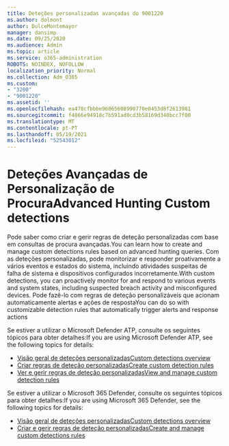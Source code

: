 ```yaml
---
title: Deteções personalizadas avançadas do 9001220
ms.author: dolmont
author: DulceMontemayor
manager: dansimp
ms.date: 09/25/2020
ms.audience: Admin
ms.topic: article
ms.service: o365-administration
ROBOTS: NOINDEX, NOFOLLOW
localization_priority: Normal
ms.collection: Adm_O365
ms.custom:
- "3200"
- "9001220"
ms.assetid: ''
ms.openlocfilehash: ea478cfbbbe96065608990770e0453d8f2613981
ms.sourcegitcommit: f4866e94918c7b591ad0cd3b58169d340bcc7f00
ms.translationtype: MT
ms.contentlocale: pt-PT
ms.lasthandoff: 05/19/2021
ms.locfileid: "52543012"
---
```

# <a name="advanced-hunting-custom-detections"></a><span data-ttu-id="5abcb-102">Deteções Avançadas de Personalização de Procura</span><span class="sxs-lookup"><span data-stu-id="5abcb-102">Advanced Hunting Custom detections</span></span>

<span data-ttu-id="5abcb-103">Pode saber como criar e gerir regras de deteção personalizadas com base em consultas de procura avançadas.</span><span class="sxs-lookup"><span data-stu-id="5abcb-103">You can learn how to create and manage custom detections rules based on advanced hunting queries.</span></span> <span data-ttu-id="5abcb-104">Com as deteções personalizadas, pode monitorizar e responder proativamente a vários eventos e estados do sistema, incluindo atividades suspeitas de falha de sistema e dispositivos configurados incorretamente.</span><span class="sxs-lookup"><span data-stu-id="5abcb-104">With custom detections, you can proactively monitor for and respond to various events and system states, including suspected breach activity and misconfigured devices.</span></span> <span data-ttu-id="5abcb-105">Pode fazê-lo com regras de deteção personalizáveis que acionam automaticamente alertas e ações de resposta</span><span class="sxs-lookup"><span data-stu-id="5abcb-105">You can do so with customizable detection rules that automatically trigger alerts and response actions</span></span>
  
<span data-ttu-id="5abcb-106">Se estiver a utilizar o Microsoft Defender ATP, consulte os seguintes tópicos para obter detalhes:</span><span class="sxs-lookup"><span data-stu-id="5abcb-106">If you are using Microsoft Defender ATP, see the following topics for details:</span></span> 
- [<span data-ttu-id="5abcb-107">Visão geral de deteções personalizadas</span><span class="sxs-lookup"><span data-stu-id="5abcb-107">Custom detections overview</span></span>](/windows/security/threat-protection/microsoft-defender-atp/overview-custom-detections)
- [<span data-ttu-id="5abcb-108">Criar regras de deteção personalizadas</span><span class="sxs-lookup"><span data-stu-id="5abcb-108">Create custom detection rules</span></span>](/windows/security/threat-protection/microsoft-defender-atp/custom-detection-rules)
- [<span data-ttu-id="5abcb-109">Ver e gerir regras de deteção personalizadas</span><span class="sxs-lookup"><span data-stu-id="5abcb-109">View and manage custom detection rules</span></span>](/windows/security/threat-protection/microsoft-defender-atp/custom-detections-manage)

<span data-ttu-id="5abcb-110">Se estiver a utilizar o Microsoft 365 Defender, consulte os seguintes tópicos para obter detalhes:</span><span class="sxs-lookup"><span data-stu-id="5abcb-110">If you are using Microsoft 365 Defender, see the following topics for details:</span></span> 
- [<span data-ttu-id="5abcb-111">Visão geral de deteções personalizadas</span><span class="sxs-lookup"><span data-stu-id="5abcb-111">Custom detections overview</span></span>](/microsoft-365/security/mtp/custom-detections-overview)
- [<span data-ttu-id="5abcb-112">Criar e gerir regras de deteção personalizadas</span><span class="sxs-lookup"><span data-stu-id="5abcb-112">Create and manage custom detections rules</span></span>](/microsoft-365/security/mtp/custom-detection-rules)
